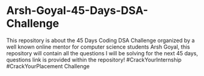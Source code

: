# Arsh-Goyal-45-Days-DSA-Challenge
This repository is about the 45 Days Coding DSA Challenge organized by a well known online mentor for computer science students Arsh Goyal, this repository will contain all the questions I will be solving for the next 45 days, questions link is provided within the repository! #CrackYourInternship #CrackYourPlacement Challenge
